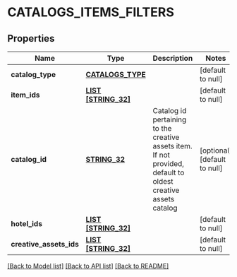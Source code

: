 # CATALOGS_ITEMS_FILTERS

## Properties
Name | Type | Description | Notes
------------ | ------------- | ------------- | -------------
**catalog_type** | [**CATALOGS_TYPE**](CatalogsType.md) |  | [default to null]
**item_ids** | [**LIST [STRING_32]**](STRING_32.md) |  | [default to null]
**catalog_id** | [**STRING_32**](STRING_32.md) | Catalog id pertaining to the creative assets item. If not provided, default to oldest creative assets catalog | [optional] [default to null]
**hotel_ids** | [**LIST [STRING_32]**](STRING_32.md) |  | [default to null]
**creative_assets_ids** | [**LIST [STRING_32]**](STRING_32.md) |  | [default to null]

[[Back to Model list]](../README.md#documentation-for-models) [[Back to API list]](../README.md#documentation-for-api-endpoints) [[Back to README]](../README.md)


